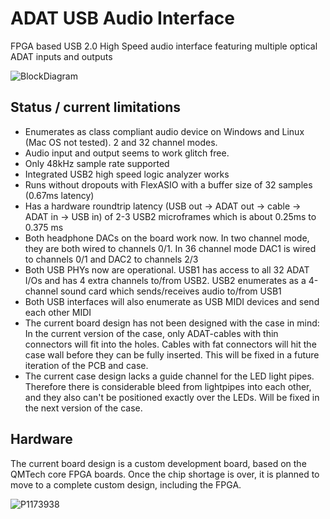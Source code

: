 # ADAT USB Audio Interface

FPGA based USB 2.0 High Speed audio interface featuring multiple optical ADAT inputs and outputs

![BlockDiagram](https://user-images.githubusercontent.com/148607/149699649-b56460cb-9bc5-4459-bf49-5454ceee18dc.png)

## Status / current limitations
* Enumerates as class compliant audio device on Windows and Linux (Mac OS not tested). 2 and 32 channel modes.
* Audio input and output seems to work glitch free.
* Only 48kHz sample rate supported
* Integrated USB2 high speed logic analyzer works
* Runs without dropouts with FlexASIO with a buffer size of 32 samples (0.67ms latency)
* Has a hardware roundtrip latency (USB out -> ADAT out -> cable -> ADAT in -> USB in)
  of 2-3 USB2 microframes which is about 0.25ms to 0.375 ms
* Both headphone DACs on the board work now. In two channel mode, they are both wired to channels 0/1.
  In 36 channel mode DAC1 is wired to channels 0/1 and DAC2 to channels 2/3
* Both USB PHYs now are operational. USB1 has access to all 32 ADAT I/Os and has 4 extra channels to/from USB2.
  USB2 enumerates as a 4-channel sound card which sends/receives audio to/from USB1
* Both USB interfaces will also enumerate as USB MIDI devices and send each other MIDI
* The current board design has not been designed with the case in mind: In the current version of the case,
  only ADAT-cables with thin connectors will fit into the holes. Cables with fat connectors will hit the case
  wall before they can be fully inserted. This will be fixed in a future iteration of the PCB and case.
* The current case design lacks a guide channel for the LED light pipes. Therefore there is considerable bleed
  from lightpipes into each other, and they also can't be positioned exactly over the LEDs.
  Will be fixed in the next version of the case.

## Hardware
The current board design is a custom development board,
based on the QMTech core FPGA boards.
Once the chip shortage is over, it is planned to move to
a complete custom design, including the FPGA.

![P1173938](https://user-images.githubusercontent.com/148607/149684388-dc81b2b4-235a-4fb7-9b58-c8799dd494fb.jpg)


